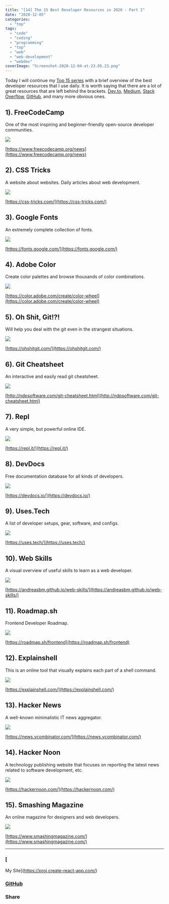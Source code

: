 ```yaml
---
title: "[14] The 15 Best Developer Resources in 2020 - Part I"
date: "2020-12-05"
categories: 
  - "top"
tags: 
  - "code"
  - "coding"
  - "programming"
  - "top"
  - "web"
  - "web-development"
  - "webdev"
coverImage: "Screenshot-2020-12-04-at-23.05.23.png"
---
```


Today I will continue my [Top 15 series](https://create-react-app.com/tag/top/) with a brief overview of the best developer resources that I use daily. It is worth saying that there are a lot of great resources that are left behind the brackets. [Dev.to](https://dev.to/villivald), [Medium](https://create-react-app.medium.com/), [Stack Overflow](https://stackoverflow.com/), [GitHub](https://github.com/villivald), and many more obvious ones.

## 1). FreeCodeCamp

One of the most inspiring and beginner-friendly open-source developer communities.

![](images/Screenshot-2020-12-04-at-23.07.39-1024x511.png)

[https://www.freecodecamp.org/news](https://www.freecodecamp.org/news)

## 2). CSS Tricks

A website about websites. Daily articles about web development.

![](images/Screenshot-2020-12-04-at-23.09.01-1024x522.png)

[https://css-tricks.com/](https://css-tricks.com/)

## 3). Google Fonts

An extremely complete collection of fonts.

![](images/Screenshot-2020-12-04-at-23.09.21-1024x509.png)

[https://fonts.google.com/](https://fonts.google.com/)

## 4). Adobe Color

Create color palettes and browse thousands of color combinations.

![](images/Screenshot-2020-12-04-at-23.09.49-1024x487.png)

[https://color.adobe.com/create/color-wheel](https://color.adobe.com/create/color-wheel)

## 5). Oh Shit, Git!?!

Will help you deal with the git even in the strangest situations.

![](images/Screenshot-2020-12-04-at-23.10.17-1024x941.png)

[https://ohshitgit.com/](https://ohshitgit.com/)

## 6). Git Cheatsheet

An interactive and easily read git cheatsheet.

![](images/Screenshot-2020-12-04-at-23.10.53-1024x530.png)

[http://ndpsoftware.com/git-cheatsheet.html](http://ndpsoftware.com/git-cheatsheet.html)

## 7). Repl

A very simple, but powerful online IDE.

![](images/Screenshot-2020-12-04-at-23.11.43-1024x659.png)

[https://repl.it/](https://repl.it/)

## 8). DevDocs

Free documentation database for all kinds of developers.

![](images/Screenshot-2020-12-04-at-23.12.36-1024x582.png)

[https://devdocs.io/](https://devdocs.io/)

## 9). Uses.Tech

A list of developer setups, gear, software, and configs.

![](images/Screenshot-2020-12-04-at-23.13.17-1024x514.png)

[https://uses.tech/](https://uses.tech/)

## 10). Web Skills

A visual overview of useful skills to learn as a web developer.

![](images/Screenshot-2020-12-04-at-23.05.23-1-1024x516.png)

[https://andreasbm.github.io/web-skills/](https://andreasbm.github.io/web-skills/)

## 11). Roadmap.sh

Frontend Developer Roadmap.

![](images/Screenshot-2020-12-04-at-23.14.11-1024x725.png)

[https://roadmap.sh/frontend](https://roadmap.sh/frontend)

## 12). Explainshell

This is an online tool that visually explains each part of a shell command.

![](images/Screenshot-2020-12-04-at-23.14.36-1024x614.png)

[https://explainshell.com/](https://explainshell.com/)

## 13). Hacker News

A well-known minimalistic IT news aggregator.

![](images/Screenshot-2020-12-04-at-23.15.16-979x1024.png)

[https://news.ycombinator.com/](https://news.ycombinator.com/)

## 14). Hacker Noon

A technology publishing website that focuses on reporting the latest news related to software development, etc.

![](images/Screenshot-2020-12-04-at-23.15.39-1024x507.png)

[https://hackernoon.com/](https://hackernoon.com/)

## 15). Smashing Magazine

An online magazine for designers and web developers.

![](images/Screenshot-2020-12-04-at-23.15.58-1024x509.png)

[https://www.smashingmagazine.com/](https://www.smashingmagazine.com/)

* * *

### [  
My Site](https://proj.create-react-app.com/)

### [GitHub](https://github.com/villivald)

### Share

<script src="https://yastatic.net/share2/share.js"></script>
